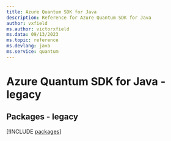 ```yaml
---
title: Azure Quantum SDK for Java
description: Reference for Azure Quantum SDK for Java
author: vxfield
ms.author: victorxfield
ms.data: 09/13/2023
ms.topic: reference
ms.devlang: java
ms.service: quantum
---
```

# Azure Quantum SDK for Java - legacy
## Packages - legacy
[!INCLUDE [packages](quantum-index.md)]